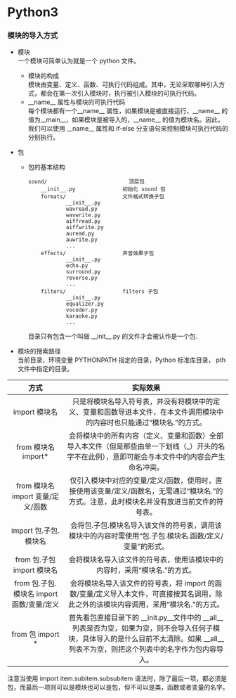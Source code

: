 # Python3

### 模块的导入方式
* 模块 <br />
一个模块可简单认为就是一个 python 文件。
    * 模块的构成 <br />
    模块由变量、定义、函数、可执行代码组成。其中，无论采取哪种引入方式，都会在第一次引入模块时，执行被引入模块的可执行代码。
    * \_\_name\_\_ 属性与模块的可执行代码 <br />
    每个模块都有一个\_\_name\_\_ 属性，如果模块是被直接运行，\_\_name\_\_ 的值为\_\_main\_\_，如果模块是被导入的，\_\_name\_\_ 的值为模块名。因此，我们可以使用 \_\_name\_\_ 属性和 if-else 分支语句来控制模块可执行代码的分别执行。
    
* 包
    * 包的基本结构
        ```
        sound/                          顶层包
            __init__.py               初始化 sound 包
            formats/                  文件格式转换子包
                    __init__.py
                    wavread.py
                    wavwrite.py
                    aiffread.py
                    aiffwrite.py
                    auread.py
                    auwrite.py
                    ...
            effects/                  声音效果子包
                    __init__.py
                    echo.py
                    surround.py
                    reverse.py
                    ...
            filters/                  filters 子包
                    __init__.py
                    equalizer.py
                    vocoder.py
                    karaoke.py
                    ...
        ```
        目录只有包含一个叫做 \_\_init\_\_.py 的文件才会被认作是一个包.
* 模块的搜索路径 <br />
当前目录，环境变量 PYTHONPATH 指定的目录，Python 标准库目录， pth 文件中指定的目录。

| 方式 | 实际效果|
| :-: | :-: |
| import 模块名 | 只是将模块名导入符号表，并没有将模块中的定义、变量和函数导进本文件，在本文件调用模块中的内容时也只能通过“模块名.”的方式。 |
| from 模块名 import* | 会将模块中的所有内容（定义、变量和函数）全部导入本文件（但是那些由单一下划线（_）开头的名字不在此例），意即可能会与本文件中的内容会产生命名冲突。 |
| from 模块名 import 变量/定义/函数  | 仅引入模块中对应的变量/定义/函数，使用时，直接使用该变量/定义/函数名，无需通过“模块名.”的方式。注意，此时模块名并没有放进当前文件的符号表。 |
| import 包.子包.模块名 | 会将包.子包.模块名导入该文件的符号表，调用该模块中的内容时需使用“包.子包.模块名.函数/定义/变量”的形式。 |
| from 包.子包 import 模块名 | 会将模块名导入该文件的符号表，使用该模块中的内容时，采用“模块名.”的方式。 |
| from 包.子包.模块名 import 函数/变量/定义 | 会将模块名导入该文件的符号表，将 import 的函数/变量/定义导入本文件，可直接按其名调用，除此之外的该模块内容调用，采用“模块名.”的方式。 |
| from 包 import * | 首先看包直接目录下的 \_\_init.py\_\_文件中的 \_\_all\_\_ 列表是否为空，如果为空，则不会导入任何子模块，具体导入的是什么目前不太清除。如果 \_\_all\_\_ 列表不为空，则把这个列表中的名字作为包内容导入。 |

注意当使用 import item.subitem.subsubitem 语法时，除了最后一项，都必须是包，而最后一项则可以是模块也可以是包，但不可以是类，函数或者变量的名字。
